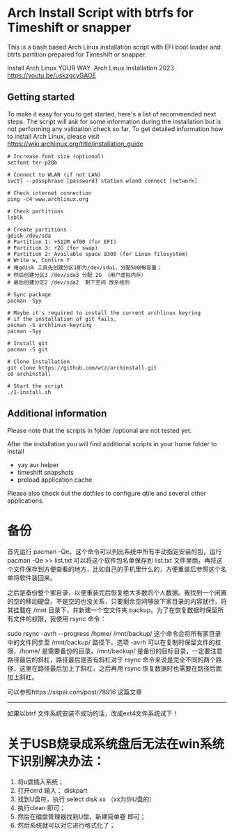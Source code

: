 # Arch Install Script with btrfs for Timeshift or snapper

This is a bash based Arch Linux installation script with EFI boot loader and btrfs partition prepared for Timeshift or snapper.

Install Arch Linux YOUR WAY. Arch Linux Installation 2023
https://youtu.be/uskzgcyGAOE

## Getting started

To make it easy for you to get started, here's a list of recommended next steps. 
The script will ask for some information during the installation but is not performing any validation check so far.
To get detailed information how to install Arch Linux, please visit https://wiki.archlinux.org/title/installation_guide


```
# Increase font size (optional)
setfont ter-p20b

# Connect to WLAN (if not LAN)
iwctl --passphrase [password] station wlan0 connect [network]

# Check internet connection
ping -c4 www.archlinux.org

# Check partitions
lsblk

# Create partitions
gdisk /dev/sda
# Partition 1: +512M ef00 (for EFI)
# Partition 3: +2G (for swap)
# Partition 2: Available space 8300 (for Linux filesystem)
# Write w, Confirm Y
# 用gdisk 工具先创建分区1即为/dev/sda1，分配500MB容量；
# 然后创建分区3 /dev/sda3 分配 2G （用户虚拟内存）
# 最后创建分区2 /dev/sda2  剩下空间 放系统的

# Sync package
pacman -Syy

# Maybe it's required to install the current archlinux keyring
# if the installation of git fails.
pacman -S archlinux-keyring
pacman -Syy

# Install git
pacman -S git

# Clone Installation
git clone https://github.com/wtz/archinstall.git
cd archinstall

# Start the script
./1-install.sh

```

## Additional information

Please note that the scripts in folder /optional are not tested yet.

After the installation you will find additional scripts in your home folder to install

- yay aur helper
- timeshift snapshots
- preload application cache

Please also check out the dotfiles to configure qtile and several other applications.


# 备份
首先运行 pacman -Qe，这个命令可以列出系统中所有手动指定安装的包，运行 pacman -Qe >> list.txt 可以将这个软件包名单保存到 list.txt 文件里面，再将这个文件保存到方便查看的地方，比如自己的手机里什么的，方便重装后参照这个名单将软件装回来。

之后是备份整个家目录，以便重装完后恢复绝大多数的个人数据。我找到一个闲置的空的移动硬盘，不是空的也没关系，只要剩余空间够放下家目录的内容就行，将其挂载在 /mnt 目录下，并新建一个空文件夹 backup。为了在恢复数据时保留所有文件的权限，我使用 rsync 命令：

sudo rsync -avrh --progress /home/ /mnt/backup/
这个命令会将所有家目录中的文件同步至 /mnt/backup/ 路径下。选项 -avrh 可以在复制时保留文件的权限，/home/ 是需要备份的目录，/mnt/backup/ 是备份的目标目录，一定要注意路径最后的斜杠，路径最后是否有斜杠对于 rsync 命令来说是完全不同的两个路径，这里在路径最后加上了斜杠，之后再用 rsync 恢复数据时也需要在路径后面加上斜杠。

可以参照https://sspai.com/post/78916 这篇文章


-------
如果以btrf 文件系统安装不成功的话，改成ext4文件系统试下！


# 关于USB烧录成系统盘后无法在win系统下识别解决办法： 
1. 将u盘插入系统；
2. 打开cmd 输入： diskpart
3. 找到U盘符，执行 select disk xx （xx为你U盘的）
4. 执行clean 即可；
5. 然后在磁盘管理器找到U盘，新建简单卷 即可；
6. 然后系统就可以对它进行格式化了；



